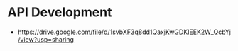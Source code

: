 # API Development

- <https://drive.google.com/file/d/1svbXF3q8dd1QaxjKwGDKIEEK2W_QcbYj/view?usp=sharing>
